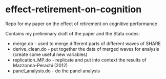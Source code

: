 effect-retirement-on-cognition
==============================

Repo for my paper on the effect of retirement on cognitive performance

Contains my preliminary draft of the paper and the Stata codes:
* merge.do - used to merge different parts of different waves of SHARE
* derive_clean.do - put together the data of merged waves for analysis (create some useful new variables)
* replication_MP.do - replicate and put into context the results of Mazzonna-Perachi (2012)
* panel_analysis.do - do the panel analysis
